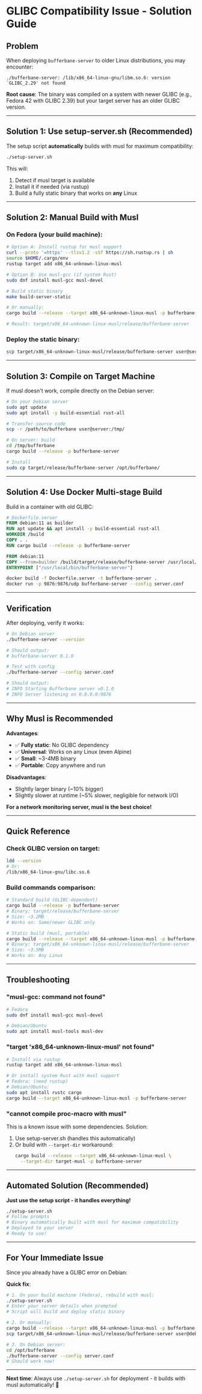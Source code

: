 # GLIBC Compatibility Issue - Solution Guide

## Problem

When deploying `bufferbane-server` to older Linux distributions, you may encounter:

```
./bufferbane-server: /lib/x86_64-linux-gnu/libm.so.6: version `GLIBC_2.29' not found
```

**Root cause**: The binary was compiled on a system with newer GLIBC (e.g., Fedora 42 with GLIBC 2.39) but your target server has an older GLIBC version.

---

## Solution 1: Use setup-server.sh (Recommended)

The setup script **automatically** builds with musl for maximum compatibility:

```bash
./setup-server.sh
```

This will:
1. Detect if musl target is available
2. Install it if needed (via rustup)
3. Build a fully static binary that works on **any** Linux

---

## Solution 2: Manual Build with Musl

### On Fedora (your build machine):

```bash
# Option A: Install rustup for musl support
curl --proto '=https' --tlsv1.2 -sSf https://sh.rustup.rs | sh
source $HOME/.cargo/env
rustup target add x86_64-unknown-linux-musl

# Option B: Use musl-gcc (if system Rust)
sudo dnf install musl-gcc musl-devel

# Build static binary
make build-server-static

# Or manually:
cargo build --release --target x86_64-unknown-linux-musl -p bufferbane-server

# Result: target/x86_64-unknown-linux-musl/release/bufferbane-server
```

### Deploy the static binary:

```bash
scp target/x86_64-unknown-linux-musl/release/bufferbane-server user@server:/opt/bufferbane/
```

---

## Solution 3: Compile on Target Machine

If musl doesn't work, compile directly on the Debian server:

```bash
# On your Debian server
sudo apt update
sudo apt install -y build-essential rust-all

# Transfer source code
scp -r /path/to/bufferbane user@server:/tmp/

# On server: build
cd /tmp/bufferbane
cargo build --release -p bufferbane-server

# Install
sudo cp target/release/bufferbane-server /opt/bufferbane/
```

---

## Solution 4: Use Docker Multi-stage Build

Build in a container with old GLIBC:

```dockerfile
# Dockerfile.server
FROM debian:11 as builder
RUN apt update && apt install -y build-essential rust-all
WORKDIR /build
COPY . .
RUN cargo build --release -p bufferbane-server

FROM debian:11
COPY --from=builder /build/target/release/bufferbane-server /usr/local/bin/
ENTRYPOINT ["/usr/local/bin/bufferbane-server"]
```

```bash
docker build -f Dockerfile.server -t bufferbane-server .
docker run -p 9876:9876/udp bufferbane-server --config server.conf
```

---

## Verification

After deploying, verify it works:

```bash
# On Debian server
./bufferbane-server --version

# Should output:
# bufferbane-server 0.1.0

# Test with config
./bufferbane-server --config server.conf

# Should output:
# INFO Starting Bufferbane server v0.1.0
# INFO Server listening on 0.0.0.0:9876
```

---

## Why Musl is Recommended

**Advantages**:
- ✅ **Fully static**: No GLIBC dependency
- ✅ **Universal**: Works on any Linux (even Alpine)
- ✅ **Small**: ~3-4MB binary
- ✅ **Portable**: Copy anywhere and run

**Disadvantages**:
- Slightly larger binary (~10% bigger)
- Slightly slower at runtime (~5% slower, negligible for network I/O)

**For a network monitoring server, musl is the best choice!**

---

## Quick Reference

### Check GLIBC version on target:

```bash
ldd --version
# Or:
/lib/x86_64-linux-gnu/libc.so.6
```

### Build commands comparison:

```bash
# Standard build (GLIBC-dependent)
cargo build --release -p bufferbane-server
# Binary: target/release/bufferbane-server
# Size: ~3.2MB
# Works on: Same/newer GLIBC only

# Static build (musl, portable)
cargo build --release --target x86_64-unknown-linux-musl -p bufferbane-server
# Binary: target/x86_64-unknown-linux-musl/release/bufferbane-server  
# Size: ~3.5MB
# Works on: Any Linux
```

---

## Troubleshooting

### "musl-gcc: command not found"

```bash
# Fedora
sudo dnf install musl-gcc musl-devel

# Debian/Ubuntu
sudo apt install musl-tools musl-dev
```

### "target 'x86_64-unknown-linux-musl' not found"

```bash
# Install via rustup
rustup target add x86_64-unknown-linux-musl

# Or install system Rust with musl support
# Fedora: (need rustup)
# Debian/Ubuntu:
sudo apt install rustc cargo
cargo build --target x86_64-unknown-linux-musl -p bufferbane-server
```

### "cannot compile proc-macro with musl"

This is a known issue with some dependencies. Solution:

1. Use setup-server.sh (handles this automatically)
2. Or build with `--target-dir` workaround:
   ```bash
   cargo build --release --target x86_64-unknown-linux-musl \
     --target-dir target-musl -p bufferbane-server
   ```

---

## Automated Solution (Recommended)

**Just use the setup script - it handles everything!**

```bash
./setup-server.sh
# Follow prompts
# Binary automatically built with musl for maximum compatibility
# Deployed to your server
# Ready to use!
```

---

## For Your Immediate Issue

Since you already have a GLIBC error on Debian:

**Quick fix**:

```bash
# 1. On your build machine (Fedora), rebuild with musl:
./setup-server.sh
# Enter your server details when prompted
# Script will build and deploy static binary

# 2. Or manually:
cargo build --release --target x86_64-unknown-linux-musl -p bufferbane-server
scp target/x86_64-unknown-linux-musl/release/bufferbane-server user@debian:/opt/bufferbane/

# 3. On Debian server:
cd /opt/bufferbane
./bufferbane-server --config server.conf
# Should work now!
```

---

**Next time**: Always use `./setup-server.sh` for deployment - it builds with musl automatically! 🎯

